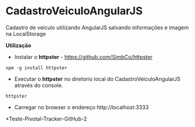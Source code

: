 ﻿CadastroVeiculoAngularJS
========================

Cadastro de veiculo utilizando AngularJS salvando informações e imagem na LocalStorage


**Utilização**

* Instalar o **httpster** - https://github.com/SimbCo/httpster
```console
npm -g install httpster
```

* Executar o **httpster** no diretorio local do CadastroVeiculoAngularJS através do console.
```console
httpster
```
* Carregar no browser o endereço http://localhost:3333


*Teste-Pivotal-Tracker-GitHub-2

